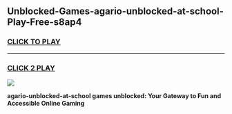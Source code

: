 
## Unblocked-Games-agario-unblocked-at-school-Play-Free-s8ap4
<h3>
<a href="https://premium76.site?title=agario-unblocked-at-school&ref=19M">CLICK TO PLAY</a></h3>
<hr>

<h3>
<a href="https://premium76.site?title=agario-unblocked-at-school&ref=19M">CLICK 2 PLAY</a>
  
</h3>

<a href="https://premium76.site?title=agario-unblocked-at-school&ref=19M"><img src="https://clearcache.store/games.png"></a>


**agario-unblocked-at-school games unblocked: Your Gateway to Fun and Accessible Online Gaming**
